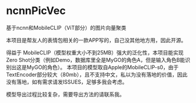 # ncnnPicVec
基于ncnn和MobileCLIP（ViT部分）的图片向量聚类

本项目是帮友人的表情包相关的一款APP写的，自己没其他地方用，因此开源。

得益于 MobileCLIP（模型权重大小不到25MB）强大的泛化性，本项目能实现 Zero Shot分类（例如Demo，数据库里全是MyGO的角色A，但是输入角色B能识别出这是MyGO的角色）。
本项目的模型取自Apple的MobileCLIP-s0，由于TextEncoder部分较大（80mb），且不支持中文，私以为没有落地的价值，因此没有落地，如有需求请发ISSUES，足够多我会考虑。

模型导出过程比较复杂，需要导出方法的请联系我。
